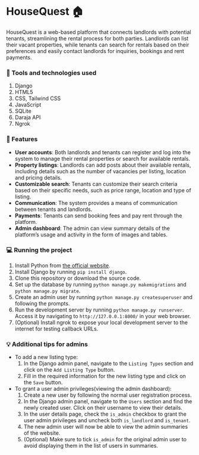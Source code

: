 # HouseQuest 🏠

HouseQuest is a web-based platform that connects landlords with potential tenants, streamlining the rental process for both parties. Landlords can list their vacant properties, while tenants can search for rentals based on their preferences and easily contact landlords for inquiries, bookings and rent payments.

### 🔧 Tools and technologies used
1. Django
2. HTML5
3. CSS, Tailwind CSS
4. JavaScript
5. SQLite
6. Daraja API
7. Ngrok

### 🌟 Features
* __User accounts__: Both landlords and tenants can register and log into the system to manage their rental properties or search for available rentals.
* __Property listings__: Landlords can add posts about their available rentals, including details such as the number of vacancies per listing, location and pricing details.
* __Customizable search__: Tenants can customize their search criteria based on their specific needs, such as price range, location and type of listing.
* __Communication__: The system provides a means of communication between tenants and landlords.
* __Payments__: Tenants can send booking fees and pay rent through the platform.
* __Admin dashboard__: The admin can view summary details of the platform’s usage and activity in the form of images and tables.

### 💻 Running the project
1. Install Python from [the official website](https://www.python.org/downloads/).
2. Install Django by running `pip install django`.
3. Clone this repository or download the source code.
4. Set up the database by running `python manage.py makemigrations` and `python manage.py migrate`.
5. Create an admin user by running `python manage.py createsuperuser` and following the prompts.
6. Run the development server by running `python manage.py runserver`. Access it by navigating to `http://127.0.0.1:8000/` in your web browser.
7. (Optional) Install ngrok to expose your local development server to the internet for testing callback URLs.


### 💡 Additional tips for admins
* To add a new listing type:
  1. In the Django admin panel, navigate to the `Listing Types` section and click on the `Add Listing Type` button.
  2. Fill in the required information for the new listing type and click on the `Save` button.
* To grant a user admin privileges(viewing the admin dashboard):
  1. Create a new user by following the normal user registration process.
  2. In the Django admin panel, navigate to the `Users` section and find the newly created user. Click on their username to view their           details.
  3. In the user details page, check the `is_admin` checkbox to grant the user admin privileges and uncheck both `is_landlord` and `is_tenant`.
  4. The new admin user will now be able to view the admin summaries of the website.
  5. (Optional) Make sure to tick `is_admin` for the original admin user to avoid displaying them in the list of users in summaries.
